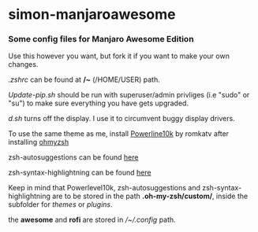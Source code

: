 # simon-manjaroawesome
<h3>Some config files for Manjaro Awesome Edition</h3>

Use this however you want, but fork it if you want to make your own changes.

<i>.zshrc</i> can be found at <b>/~</b> (/HOME/USER) path.

<i>Update-pip.sh</i> should be run with superuser/admin privliges (i.e "sudo" or "su") to make sure everything you have gets upgraded.

<i>d.sh</i> turns off the display. I use it to circumvent buggy display drivers.

To use the same theme as me, install <a href="https://github.com/romkatv/powerlevel10k">Powerline10k</a> by romkatv
after installing <a href="https://github.com/ohmyzsh/ohmyzsh">ohmyzsh</a>

zsh-autosuggestions can be found <a href="https://github.com/zsh-users/zsh-autosuggestions">here</a>

zsh-syntax-highlightning can be found <a href="https://github.com/zsh-users/zsh-syntax-highlighting">here</a>

Keep in mind that Powerlevel10k, zsh-autosuggestions and zsh-syntax-highlightning are to be stored in the path <b>.oh-my-zsh/custom/</b>, inside the subfolder for <i>themes</i> or <i>plugins</i>.

the <b>awesome</b> and <b>rofi</b> are stored in <i>/~/.config</i> path.
